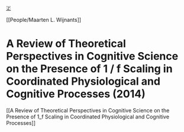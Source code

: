 [🇿](zotero://select/library/items/VY4G2FUU)

[[People/Maarten L. Wijnants]] 
# A Review of Theoretical Perspectives in Cognitive Science on the Presence of 1 / f Scaling in Coordinated Physiological and Cognitive Processes (2014)

[[A Review of Theoretical Perspectives in Cognitive Science on the Presence of 1_f Scaling in Coordinated Physiological and Cognitive Processes]]